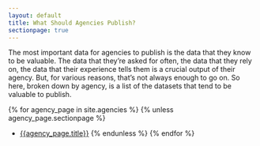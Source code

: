 ```yaml
---
layout: default
title: What Should Agencies Publish?
sectionpage: true
---
```


The most important data for agencies to publish is the data that they know to be valuable. The data that they’re asked for often, the data that they rely on, the data that their experience tells them is a crucial output of their agency. But, for various reasons, that’s not always enough to go on. So here, broken down by agency, is a list of the datasets that tend to be valuable to publish.

{% for agency_page in site.agencies %}
  {% unless agency_page.sectionpage %}
  * [{{agency_page.title}}]({{agency_page.url}})
  {% endunless %}
{% endfor %}

